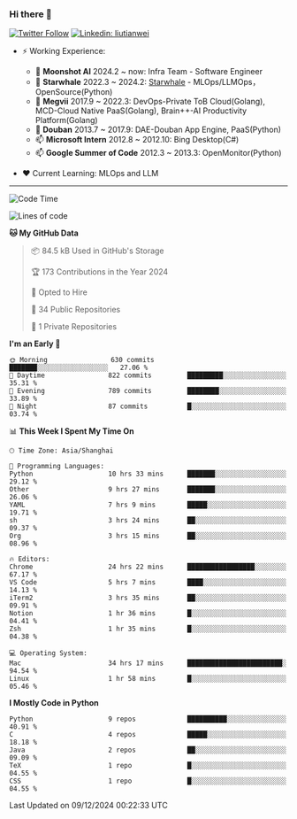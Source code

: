 ### Hi there 👋

[![Twitter Follow](https://img.shields.io/twitter/follow/tianweidut?style=social)](https://twitter.com/tianweidut)
[![Linkedin: liutianwei](https://img.shields.io/badge/-liutianwei-blue?style=flat-square&logo=Linkedin&logoColor=white&link=https://www.linkedin.com/in/liutianwei/)](https://www.linkedin.com/in/liutianwei/)

- ⚡ Working Experience:
  - 🔭 **Moonshot AI**  2024.2 ~ now: Infra Team - Software Engineer
  - 🌱 **Starwhale** 2022.3 ~ 2024.2: [Starwhale](https://github.com/star-whale/starwhale) - MLOps/LLMOps，OpenSource(Python)
  - 🌱 **Megvii** 2017.9 ~ 2022.3: DevOps-Private ToB Cloud(Golang), MCD-Cloud Native PaaS(Golang), Brain++-AI Productivity Platform(Golang)
  - 🌱 **Douban** 2013.7 ~ 2017.9: DAE-Douban App Engine, PaaS(Python)
  - 📫 **Microsoft Intern** 2012.8 ~ 2012.10: Bing Desktop(C#)
  - 📫 **Google Summer of Code** 2012.3 ~ 2013.3: OpenMonitor(Python)

- ❤️ Current Learning: MLOps and LLM

---
<!--START_SECTION:waka-->
![Code Time](http://img.shields.io/badge/Code%20Time-6%2C452%20hrs%2028%20mins-blue)

![Lines of code](https://img.shields.io/badge/From%20Hello%20World%20I%27ve%20Written-1.1%20million%20lines%20of%20code-blue)

**🐱 My GitHub Data** 

> 📦 84.5 kB Used in GitHub's Storage 
 > 
> 🏆 173 Contributions in the Year 2024
 > 
> 💼 Opted to Hire
 > 
> 📜 34 Public Repositories 
 > 
> 🔑 1 Private Repositories 
 > 
**I'm an Early 🐤** 

```text
🌞 Morning                630 commits         ███████░░░░░░░░░░░░░░░░░░   27.06 % 
🌆 Daytime                822 commits         █████████░░░░░░░░░░░░░░░░   35.31 % 
🌃 Evening                789 commits         ████████░░░░░░░░░░░░░░░░░   33.89 % 
🌙 Night                  87 commits          █░░░░░░░░░░░░░░░░░░░░░░░░   03.74 % 
```


📊 **This Week I Spent My Time On** 

```text
🕑︎ Time Zone: Asia/Shanghai

💬 Programming Languages: 
Python                   10 hrs 33 mins      ███████░░░░░░░░░░░░░░░░░░   29.12 % 
Other                    9 hrs 27 mins       ███████░░░░░░░░░░░░░░░░░░   26.06 % 
YAML                     7 hrs 9 mins        █████░░░░░░░░░░░░░░░░░░░░   19.71 % 
sh                       3 hrs 24 mins       ██░░░░░░░░░░░░░░░░░░░░░░░   09.37 % 
Org                      3 hrs 15 mins       ██░░░░░░░░░░░░░░░░░░░░░░░   08.96 % 

🔥 Editors: 
Chrome                   24 hrs 22 mins      █████████████████░░░░░░░░   67.17 % 
VS Code                  5 hrs 7 mins        ████░░░░░░░░░░░░░░░░░░░░░   14.13 % 
iTerm2                   3 hrs 35 mins       ██░░░░░░░░░░░░░░░░░░░░░░░   09.91 % 
Notion                   1 hr 36 mins        █░░░░░░░░░░░░░░░░░░░░░░░░   04.41 % 
Zsh                      1 hr 35 mins        █░░░░░░░░░░░░░░░░░░░░░░░░   04.38 % 

💻 Operating System: 
Mac                      34 hrs 17 mins      ████████████████████████░   94.54 % 
Linux                    1 hr 58 mins        █░░░░░░░░░░░░░░░░░░░░░░░░   05.46 % 
```

**I Mostly Code in Python** 

```text
Python                   9 repos             ██████████░░░░░░░░░░░░░░░   40.91 % 
C                        4 repos             █████░░░░░░░░░░░░░░░░░░░░   18.18 % 
Java                     2 repos             ██░░░░░░░░░░░░░░░░░░░░░░░   09.09 % 
TeX                      1 repo              █░░░░░░░░░░░░░░░░░░░░░░░░   04.55 % 
CSS                      1 repo              █░░░░░░░░░░░░░░░░░░░░░░░░   04.55 % 
```




 Last Updated on 09/12/2024 00:22:33 UTC
<!--END_SECTION:waka-->
